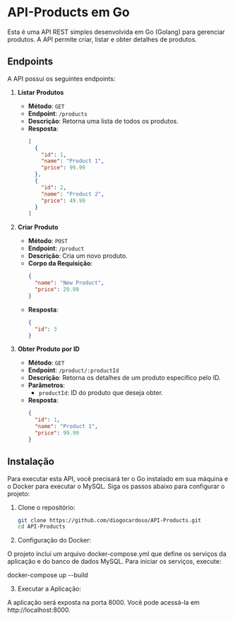# API-Products em Go

Esta é uma API REST simples desenvolvida em Go (Golang) para gerenciar produtos. A API permite criar, listar e obter detalhes de produtos.

## Endpoints

A API possui os seguintes endpoints:

1. **Listar Produtos**
   - **Método**: `GET`
   - **Endpoint**: `/products`
   - **Descrição**: Retorna uma lista de todos os produtos.
   - **Resposta**:
     ```json
     [
       {
         "id": 1,
         "name": "Product 1",
         "price": 99.99
       },
       {
         "id": 2,
         "name": "Product 2",
         "price": 49.99
       }
     ]
     ```

2. **Criar Produto**
   - **Método**: `POST`
   - **Endpoint**: `/product`
   - **Descrição**: Cria um novo produto.
   - **Corpo da Requisição**:
     ```json
     {
       "name": "New Product",
       "price": 29.99
     }
     ```
   - **Resposta**:
     ```json
     {
       "id": 3
     }
     ```

3. **Obter Produto por ID**
   - **Método**: `GET`
   - **Endpoint**: `/product/:productId`
   - **Descrição**: Retorna os detalhes de um produto específico pelo ID.
   - **Parâmetros**:
     - `productId`: ID do produto que deseja obter.
   - **Resposta**:
     ```json
     {
       "id": 1,
       "name": "Product 1",
       "price": 99.99
     }
     ```

## Instalação

Para executar esta API, você precisará ter o Go instalado em sua máquina e o Docker para executar o MySQL. Siga os passos abaixo para configurar o projeto:

1. Clone o repositório:
   ```bash
   git clone https://github.com/diogocardoso/API-Products.git
   cd API-Products

2. Configuração do Docker:

O projeto inclui um arquivo docker-compose.yml que define os serviços da aplicação e do banco de dados MySQL. Para iniciar os serviços, execute:

docker-compose up --build

3. Executar a Aplicação:

A aplicação será exposta na porta 8000. Você pode acessá-la em http://localhost:8000.
